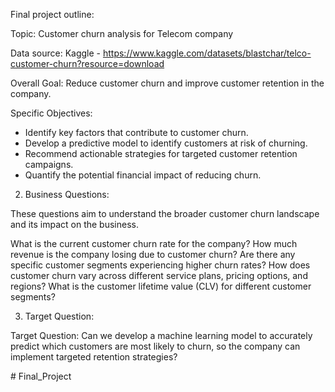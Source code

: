 Final project outline:

Topic: Customer churn analysis for Telecom company 

Data source: Kaggle -   https://www.kaggle.com/datasets/blastchar/telco-customer-churn?resource=download


Overall Goal: Reduce customer churn and improve customer retention in the company.


Specific Objectives:
- Identify key factors that contribute to customer churn.
- Develop a predictive model to identify customers at risk of churning.
- Recommend actionable strategies for targeted customer retention campaigns.
- Quantify the potential financial impact of reducing churn.


2. Business Questions:

These questions aim to understand the broader customer churn landscape and its impact on the business.

What is the current customer churn rate for the company?
How much revenue is the company losing due to customer churn?
Are there any specific customer segments experiencing higher churn rates?
How does customer churn vary across different service plans, pricing options, and regions?
What is the customer lifetime value (CLV) for different customer segments?


3. Target Question:

Target Question: Can we develop a machine learning model to accurately predict which customers are most likely to churn, so the company can implement targeted retention strategies?

#   F i n a l _ P r o j e c t  
 